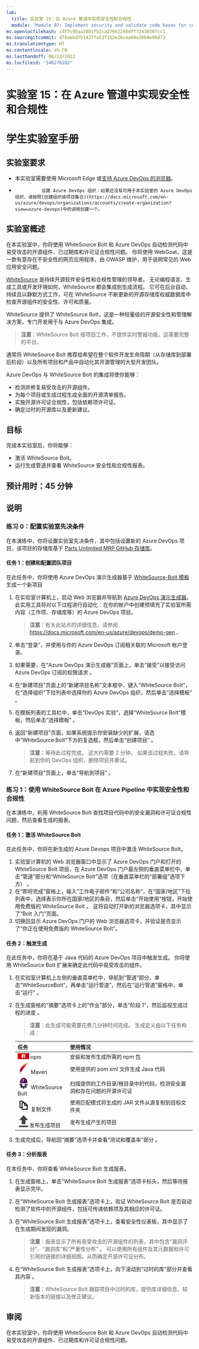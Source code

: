 ```yaml
---
lab:
  title: 实验室 15：在 Azure 管道中实现安全性和合规性
  module: 'Module 07: Implement security and validate code bases for compliance'
ms.openlocfilehash: cdf7c9baa30b1fb2ca27662295dff72430307cc1
ms.sourcegitcommit: d78aebd7b14277a53f152e26cea68a30b0e90d73
ms.translationtype: HT
ms.contentlocale: zh-CN
ms.lasthandoff: 06/13/2022
ms.locfileid: "146276102"
---
```

# <a name="lab-15-implement-security-and-compliance-in-an-azure-pipeline"></a>实验室 15：在 Azure 管道中实现安全性和合规性

# <a name="student-lab-manual"></a>学生实验室手册

## <a name="lab-requirements"></a>实验室要求

- 本实验室需要使用 Microsoft Edge 或[支持 Azure DevOps 的浏览器](https://docs.microsoft.com/en-us/azure/devops/server/compatibility?view=azure-devops#web-portal-supported-browsers)。

-               设置 Azure DevOps 组织：如果还没有可用于本实验室的 Azure DevOps 组织，请按照[创建组织或项目集合](https://docs.microsoft.com/en-us/azure/devops/organizations/accounts/create-organization?view=azure-devops)中的说明创建一个。

## <a name="lab-overview"></a>实验室概述

在本实验室中，你将使用 WhiteSource Bolt 和 Azure DevOps 自动检测代码中易受攻击的开源组件、已过期库和许可证合规性问题。 你将使用 WebGoat，这是一款有意存在不安全性的网页应用程序，由 OWASP 维护，用于说明常见的 Web 应用安全问题。

[WhiteSource](https://www.whitesourcesoftware.com/) 是持续开源软件安全性和合规性管理的领导者。 无论编程语言、生成工具或开发环境如何，WhiteSource 都会集成到生成流程。 它可在后台自动、持续且以静默方式工作，可在 WhiteSource 不断更新的开源存储库权威数据库中检查开源组件的安全性、许可和质量。

WhiteSource 提供了 WhiteSource Bolt，这是一种轻量级的开源安全性和管理解决方案，专门开发用于与 Azure DevOps 集成。

> **注意**：WhiteSource Bolt 按项目工作，不提供实时警报功能，这需要完整的平台。

通常将 WhiteSource Bolt 推荐给希望在整个软件开发生命周期（从存储库到部署后阶段）以及所有项目和产品中自动化其开源管理的大型开发团队。

Azure DevOps 与 WhiteSource Bolt 的集成将使你能够：

- 检测并修复易受攻击的开源组件。
- 为每个项目或生成过程生成全面的开源清单报告。
- 实施开源许可证合规性，包括依赖项许可证。
- 确定过时的开源库以及更新建议。

## <a name="objectives"></a>目标

完成本实验室后，你将能够：

- 激活 WhiteSource Bolt。
- 运行生成管道并查看 WhiteSource 安全性和合规性报表。

## <a name="estimated-timing-45-minutes"></a>预计用时：45 分钟

## <a name="instructions"></a>说明

### <a name="exercise-0-configure-the-lab-prerequisites"></a>练习 0：配置实验室先决条件

在本演练中，你将设置实验室先决条件，其中包括设置新的 Azure DevOps 项目，该项目的存储库基于 [Parts Unlimited MRP GitHub 存储库](https://www.github.com/microsoft/partsunlimitedmrp)。

#### <a name="task-1-create-and-configure-the-team-project"></a>任务 1：创建和配置团队项目

在此任务中，你将使用 Azure DevOps 演示生成器基于 [WhiteSource-Bolt 模板](https://azuredevopsdemogenerator.azurewebsites.net/?name=WhiteSource-Bolt&templateid=77362)生成一个新项目

1. 在实验室计算机上，启动 Web 浏览器并导航到 [Azure DevOps 演示生成器](https://azuredevopsdemogenerator.azurewebsites.net)。 此实用工具将对以下过程进行自动化：在你的帐户中创建预填充了实验室所需内容（工作项、存储库等）的 Azure DevOps 项目。

    > **注意**：有关此站点的详细信息，请参阅 <https://docs.microsoft.com/en-us/azure/devops/demo-gen> 。

1. 单击“登录”，并使用与你的 Azure DevOps 订阅相关联的 Microsoft 帐户登录。
1. 如果需要，在“Azure DevOps 演示生成器”页面上，单击“接受”以接受访问 Azure DevOps 订阅的权限请求 。
1. 在“新建项目”页面上的“新建项目名称”文本框中，键入“WhiteSource Bolt”，在“选择组织”下拉列表中选择你的 Azure DevOps 组织，然后单击“选择模板”    。
1. 在模板列表的工具栏中，单击“DevOps 实验”，选择“WhiteSource Bolt”模板，然后单击“选择模板”  。
1. 返回“新建项目”页面，如果系统提示你安装缺少的扩展，请选中“WhiteSource Bolt”下方的复选框，然后单击“创建项目”  。

    > **注意**：等待此过程完成。 这大约需要 2 分钟。 如果该过程失败，请导航到你的 DevOps 组织，删除项目并重试。

1. 在“新建项目”页面上，单击“导航到项目” 。

### <a name="exercise-1-implement-security-and-compliance-in-an-azure-pipeline-using-whitesource-bolt"></a>练习 1：使用 WhiteSource Bolt 在 Azure Pipeline 中实现安全性和合规性

在本演练中，利用 WhiteSource Bolt 查找项目代码中的安全漏洞和许可证合规性问题，然后查看生成的报表。

#### <a name="task-1-activate-whitesource-bolt"></a>任务 1：激活 WhiteSource Bolt

在此任务中，你将在新生成的 Azure Devops 项目中激活 WhiteSource Bolt。

1. 实验室计算机的 Web 浏览器窗口中显示了 Azure DevOps 门户和打开的 WhiteSource Bolt 项目，在 Azure DevOps 门户最左侧的垂直菜单栏中，单击“管道”部分和“WhiteSource Bolt”选项（在垂直菜单栏的“部署组”选项下方）   。
1. 在“即将完成”窗格上，输入“工作电子邮件”和“公司名称”，在“国家/地区”下拉列表中，选择表示你所在国家/地区的条目，然后单击“开始使用”按钮，开始使用免费版的 WhiteSource Bolt    。 这将自动打开新的浏览器选项卡，其中显示了“Bolt 入门”页面。
1. 切换回显示 Azure DevOps 门户的 Web 浏览器选项卡，并验证是否显示了“你正在使用免费版的 WhiteSource Bolt”。

#### <a name="task-2-trigger-a-build"></a>任务 2：触发生成

在此任务中，你将在基于 Java 代码的 Azure DevOps 项目中触发生成。 你将使用 WhiteSource Bolt 扩展来确定此代码中易受攻击的组件。

1. 在实验室计算机上左侧的垂直菜单栏中，导航到“管道”部分，单击“WhileSourceBolt”，再单击“运行管道”，然后在“运行管道”窗格中，单击“运行”    。
1. 在生成窗格的“摘要”选项卡上的“作业”部分，单击“阶段 1”，然后监视生成过程的进度  。

    > **注意**：此生成可能需要花费几分钟时间完成。 生成定义由以下任务构成：

    | 任务 | 使用情况 |
    | ---- | ------ |
    | ![npm](images/m07/npm.png) npm |  安装和发布生成所需的 npm 包 |
    | ![maven](images/m07/maven.png) Maven |  使用提供的 pom xml 文件生成 Java 代码 |
    | ![whitesourcebolt](images/m07/whitesourcebolt.png) WhiteSource Bolt |  扫描提供的工作目录/根目录中的代码，检测安全漏洞和存在问题的开源许可证 |
    | ![copy-files](images/m07/copy-files.png) 复制文件 |  使用匹配模式将生成的 JAR 文件从源复制到目标文件夹 |
    | ![publish-build-artifacts](images/m07/publish-build-artifacts.png)发布生成项目 |  发布生成产生的项目 |

1. 生成完成后，导航回“摘要”选项卡并查看“测试和覆盖率”部分 。

#### <a name="task-3-analyze-reports"></a>任务 3：分析报表

在本任务中，你将查看 WhiteSource Bolt 生成报表。

1. 在生成窗格上，单击“WhiteSource Bolt 生成报表”选项卡标头，然后等待报表显示完毕。
1. 在“WhiteSource Bolt 生成报表”选项卡上，验证 WhiteSource Bolt 是否自动检测了软件中的开源组件，包括可传递依赖项及其相应的许可证。
1. 在“WhiteSource Bolt 生成报表”选项卡上，查看安全性仪表板，其中显示了在生成期间发现的漏洞。

    > **注意**：报表显示了所有易受攻击的开源组件的列表，其中包含“漏洞评分”、“漏洞库”和“严重性分布”  。 可以使用所有组件及其元数据和许可引用的链接的详细视图，从而确定开源许可证分布。

1. 在“WhiteSource Bolt 生成报表”选项卡上，向下滚动到“过时的库”部分并查看其内容 。

    > **注意**：WhiteSource Bolt 跟踪项目中过时的库，提供库详细信息、较新版本的链接以及修正建议。

## <a name="review"></a>审阅

在本实验室中，你将使用 WhiteSource Bolt 和 Azure DevOps 自动检测代码中易受攻击的开源组件、已过期库和许可证合规性问题。
